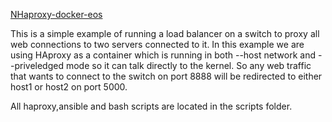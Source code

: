 
[NHaproxy-docker-eos](https://github.com/burnyd/eos-docker-HAproxy/blob/master/background.png?raw=true "HAproxy-docker-eos")


This is a simple example of running a load balancer on a switch to proxy all web connections to two servers connected to it.  In this example we are using HAproxy as a container which is running in both --host network and --priveledged mode so it can talk directly to the kernel.  So any web traffic that wants to connect to the switch on port 8888 will be redirected to either host1 or host2 on port 5000.

All haproxy,ansible and bash scripts are located in the scripts folder. 

